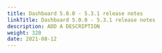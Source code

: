 ```yaml
---
title: Dashboard 5.0.0 - 5.3.1 release notes
linkTitle: Dashboard 5.0.0 - 5.3.1 release notes
description: ADD A DESCRIPTION
weight: 320
date: 2021-08-12
---
```



